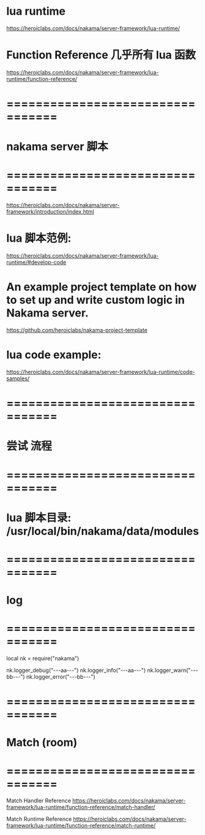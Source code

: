


# lua runtime
https://heroiclabs.com/docs/nakama/server-framework/lua-runtime/


# Function Reference  几乎所有 lua 函数
https://heroiclabs.com/docs/nakama/server-framework/lua-runtime/function-reference/





# ================================= #
#     nakama server 脚本
# ================================= #

https://heroiclabs.com/docs/nakama/server-framework/introduction/index.html


# lua 脚本范例:
https://heroiclabs.com/docs/nakama/server-framework/lua-runtime/#develop-code



# An example project template on how to set up and write custom logic in Nakama server.
https://github.com/heroiclabs/nakama-project-template


# lua code example:
https://heroiclabs.com/docs/nakama/server-framework/lua-runtime/code-samples/




# ================================= #
#        尝试 流程
# ================================= #

# lua 脚本目录: /usr/local/bin/nakama/data/modules 




# ================================= #
#            log
# ================================= #

local nk = require("nakama")

nk.logger_debug("---aa---")
nk.logger_info("---aa---")
nk.logger_warn("---bb---")
nk.logger_error("---bb---")





# ================================= #
#       Match    (room)
# ================================= #

Match Handler Reference
https://heroiclabs.com/docs/nakama/server-framework/lua-runtime/function-reference/match-handler/


Match Runtime Reference
https://heroiclabs.com/docs/nakama/server-framework/lua-runtime/function-reference/match-runtime/





















